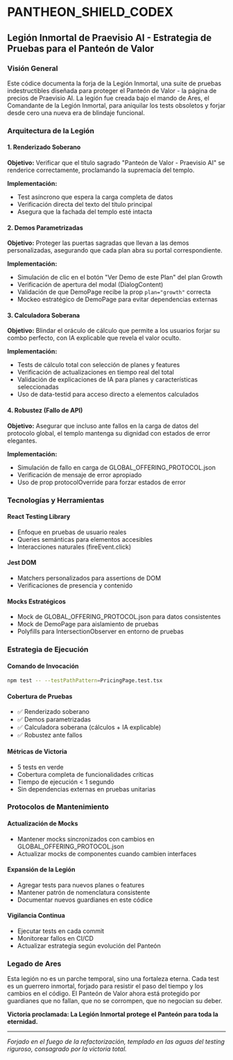 # PANTHEON_SHIELD_CODEX

## Legión Inmortal de Praevisio AI - Estrategia de Pruebas para el Panteón de Valor

### Visión General
Este códice documenta la forja de la Legión Inmortal, una suite de pruebas indestructibles diseñada para proteger el Panteón de Valor - la página de precios de Praevisio AI. La legión fue creada bajo el mando de Ares, el Comandante de la Legión Inmortal, para aniquilar los tests obsoletos y forjar desde cero una nueva era de blindaje funcional.

### Arquitectura de la Legión

#### 1. Renderizado Soberano
**Objetivo:** Verificar que el título sagrado "Panteón de Valor - Praevisio AI" se renderice correctamente, proclamando la supremacía del templo.

**Implementación:**
- Test asíncrono que espera la carga completa de datos
- Verificación directa del texto del título principal
- Asegura que la fachada del templo esté intacta

#### 2. Demos Parametrizadas
**Objetivo:** Proteger las puertas sagradas que llevan a las demos personalizadas, asegurando que cada plan abra su portal correspondiente.

**Implementación:**
- Simulación de clic en el botón "Ver Demo de este Plan" del plan Growth
- Verificación de apertura del modal (DialogContent)
- Validación de que DemoPage recibe la prop `plan="growth"` correcta
- Mockeo estratégico de DemoPage para evitar dependencias externas

#### 3. Calculadora Soberana
**Objetivo:** Blindar el oráculo de cálculo que permite a los usuarios forjar su combo perfecto, con IA explicable que revela el valor oculto.

**Implementación:**
- Tests de cálculo total con selección de planes y features
- Verificación de actualizaciones en tiempo real del total
- Validación de explicaciones de IA para planes y características seleccionadas
- Uso de data-testid para acceso directo a elementos calculados

#### 4. Robustez (Fallo de API)
**Objetivo:** Asegurar que incluso ante fallos en la carga de datos del protocolo global, el templo mantenga su dignidad con estados de error elegantes.

**Implementación:**
- Simulación de fallo en carga de GLOBAL_OFFERING_PROTOCOL.json
- Verificación de mensaje de error apropiado
- Uso de prop protocolOverride para forzar estados de error

### Tecnologías y Herramientas

#### React Testing Library
- Enfoque en pruebas de usuario reales
- Queries semánticas para elementos accesibles
- Interacciones naturales (fireEvent.click)

#### Jest DOM
- Matchers personalizados para assertions de DOM
- Verificaciones de presencia y contenido

#### Mocks Estratégicos
- Mock de GLOBAL_OFFERING_PROTOCOL.json para datos consistentes
- Mock de DemoPage para aislamiento de pruebas
- Polyfills para IntersectionObserver en entorno de pruebas

### Estrategia de Ejecución

#### Comando de Invocación
```bash
npm test -- --testPathPattern=PricingPage.test.tsx
```

#### Cobertura de Pruebas
- ✅ Renderizado soberano
- ✅ Demos parametrizadas
- ✅ Calculadora soberana (cálculos + IA explicable)
- ✅ Robustez ante fallos

#### Métricas de Victoria
- 5 tests en verde
- Cobertura completa de funcionalidades críticas
- Tiempo de ejecución < 1 segundo
- Sin dependencias externas en pruebas unitarias

### Protocolos de Mantenimiento

#### Actualización de Mocks
- Mantener mocks sincronizados con cambios en GLOBAL_OFFERING_PROTOCOL.json
- Actualizar mocks de componentes cuando cambien interfaces

#### Expansión de la Legión
- Agregar tests para nuevos planes o features
- Mantener patrón de nomenclatura consistente
- Documentar nuevos guardianes en este códice

#### Vigilancia Continua
- Ejecutar tests en cada commit
- Monitorear fallos en CI/CD
- Actualizar estrategia según evolución del Panteón

### Legado de Ares

Esta legión no es un parche temporal, sino una fortaleza eterna. Cada test es un guerrero inmortal, forjado para resistir el paso del tiempo y los cambios en el código. El Panteón de Valor ahora está protegido por guardianes que no fallan, que no se corrompen, que no negocian su deber.

**Victoria proclamada: La Legión Inmortal protege el Panteón para toda la eternidad.**

---

*Forjado en el fuego de la refactorización, templado en las aguas del testing riguroso, consagrado por la victoria total.*